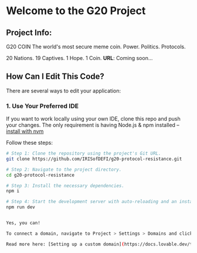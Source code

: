 # Welcome to the G20 Project

## Project Info: 
G20 COIN
The world's most secure meme coin. Power. Politics. Protocols.

20 Nations. 19 Captives. 1 Hope. 1 Coin.
**URL**: Coming soon...

## How Can I Edit This Code?

There are several ways to edit your application:

### 1. Use Your Preferred IDE

If you want to work locally using your own IDE, clone this repo and push your changes. The only requirement is having Node.js & npm installed – [install with nvm](https://github.com/nvm-sh/nvm#installing-and-updating)

Follow these steps:

```sh
# Step 1: Clone the repository using the project's Git URL.
git clone https://github.com/IRISofDEFI/g20-protocol-resistance.git

# Step 2: Navigate to the project directory.
cd g20-protocol-resistance

# Step 3: Install the necessary dependencies.
npm i

# Step 4: Start the development server with auto-reloading and an instant preview.
npm run dev


Yes, you can!

To connect a domain, navigate to Project > Settings > Domains and click Connect Domain.

Read more here: [Setting up a custom domain](https://docs.lovable.dev/tips-tricks/custom-domain#step-by-step-guide)
